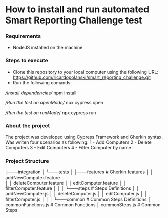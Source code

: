 <H1>How to install and run automated Smart Reporting Challenge test</h1>

<h3>Requirements</h3>

- NodeJS installed on the machine

<h3>Steps to execute</h3>

- Clone this repository to your local computer using the following URL: https://github.com/ricardopolanski/smart_reporting_challenge.git
- Run the following comands:

*/Install dependencies/*
npm install

*/Run the test on openMode/*
npx cypress open

*/Run the test on runMode*/
npx cypress run


<h3>About the project</h3>

The project was developed using Cypress Framework and Gherkin syntax.
Was writen four scenarios as following:
  1 - Add Computers
  2 - Delete Computers
  3 - Edit Computers
  4 - Filter Computer by name
  
<h3>Project Structure</h3>

├───integration
│   └───tests
│       ├───features                              # Gherkin features
│       │       addNewComputer.feature  
│       │       deleteComputer.feature
│       │       editComputer.feature
│       │       filterComputer.feature
│       │
│       └───steps                                 # Steps Definitions
│           │   addNewComputer.js
│           │   deleteComputer.js
│           │   editComputer.js
│           │   filterComputer.js
│           │
│           └───common                            # Common Steps Definitions
│                   commonFunctions.js            # Common Functions
│                   commonSteps.js                # Common Steps
